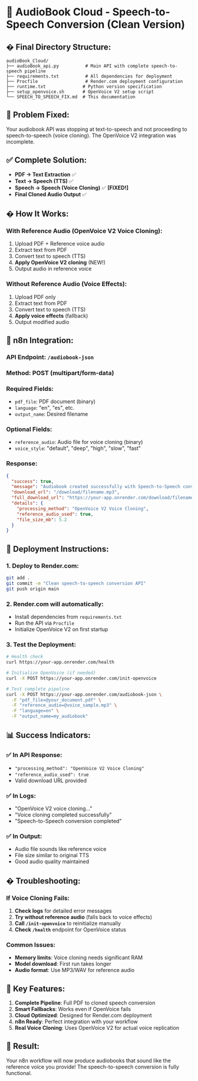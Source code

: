# 🎯 AudioBook Cloud - Speech-to-Speech Conversion (Clean Version)

## � **Final Directory Structure:**
```
audioBook_Cloud/
├── audioBook_api.py          # Main API with complete speech-to-speech pipeline
├── requirements.txt          # All dependencies for deployment  
├── Procfile                  # Render.com deployment configuration
├── runtime.txt              # Python version specification
├── setup_openvoice.sh       # OpenVoice V2 setup script
└── SPEECH_TO_SPEECH_FIX.md  # This documentation
```

## 🔧 **Problem Fixed:**
Your audiobook API was stopping at text-to-speech and not proceeding to speech-to-speech (voice cloning). The OpenVoice V2 integration was incomplete.

## ✅ **Complete Solution:**
- **PDF → Text Extraction** ✅
- **Text → Speech (TTS)** ✅  
- **Speech → Speech (Voice Cloning)** ✅ **[FIXED!]**
- **Final Cloned Audio Output** ✅

## � **How It Works:**

### **With Reference Audio (OpenVoice V2 Voice Cloning):**
1. Upload PDF + Reference voice audio
2. Extract text from PDF
3. Convert text to speech (TTS)
4. **Apply OpenVoice V2 cloning** (NEW!)
5. Output audio in reference voice

### **Without Reference Audio (Voice Effects):**
1. Upload PDF only
2. Extract text from PDF  
3. Convert text to speech (TTS)
4. **Apply voice effects** (fallback)
5. Output modified audio

## 🔄 **n8n Integration:**

### **API Endpoint:** `/audiobook-json`
### **Method:** POST (multipart/form-data)

### **Required Fields:**
- `pdf_file`: PDF document (binary)
- `language`: "en", "es", etc.
- `output_name`: Desired filename

### **Optional Fields:**
- `reference_audio`: Audio file for voice cloning (binary)
- `voice_style`: "default", "deep", "high", "slow", "fast"

### **Response:**
```json
{
  "success": true,
  "message": "Audiobook created successfully with Speech-to-Speech conversion",
  "download_url": "/download/filename.mp3",
  "full_download_url": "https://your-app.onrender.com/download/filename.mp3",
  "details": {
    "processing_method": "OpenVoice V2 Voice Cloning",
    "reference_audio_used": true,
    "file_size_mb": 5.2
  }
}
```

## 🚀 **Deployment Instructions:**

### **1. Deploy to Render.com:**
```bash
git add .
git commit -m "Clean speech-to-speech conversion API"
git push origin main
```

### **2. Render.com will automatically:**
- Install dependencies from `requirements.txt`
- Run the API via `Procfile`
- Initialize OpenVoice V2 on first startup

### **3. Test the Deployment:**
```bash
# Health check
curl https://your-app.onrender.com/health

# Initialize OpenVoice (if needed)  
curl -X POST https://your-app.onrender.com/init-openvoice

# Test complete pipeline
curl -X POST https://your-app.onrender.com/audiobook-json \
  -F "pdf_file=@your_document.pdf" \
  -F "reference_audio=@voice_sample.mp3" \
  -F "language=en" \
  -F "output_name=my_audiobook"
```

## 📊 **Success Indicators:**

### **✅ In API Response:**
- `"processing_method": "OpenVoice V2 Voice Cloning"`
- `"reference_audio_used": true`
- Valid download URL provided

### **✅ In Logs:**
- "OpenVoice V2 voice cloning..."
- "Voice cloning completed successfully"
- "Speech-to-Speech conversion completed"

### **✅ In Output:**
- Audio file sounds like reference voice
- File size similar to original TTS
- Good audio quality maintained

## � **Troubleshooting:**

### **If Voice Cloning Fails:**
1. **Check logs** for detailed error messages
2. **Try without reference audio** (falls back to voice effects)
3. **Call `/init-openvoice`** to reinitialize manually
4. **Check `/health`** endpoint for OpenVoice status

### **Common Issues:**
- **Memory limits**: Voice cloning needs significant RAM
- **Model download**: First run takes longer
- **Audio format**: Use MP3/WAV for reference audio

## 🎯 **Key Features:**

1. **Complete Pipeline**: Full PDF to cloned speech conversion
2. **Smart Fallbacks**: Works even if OpenVoice fails  
3. **Cloud Optimized**: Designed for Render.com deployment
4. **n8n Ready**: Perfect integration with your workflow
5. **Real Voice Cloning**: Uses OpenVoice V2 for actual voice replication

## 🎉 **Result:**
Your n8n workflow will now produce audiobooks that sound like the reference voice you provide! The speech-to-speech conversion is fully functional.
